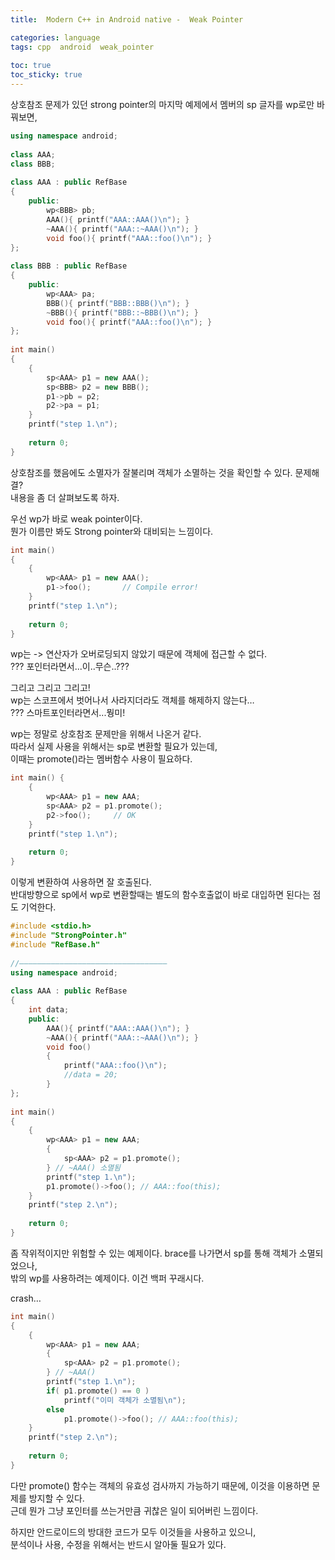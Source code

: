 ```yaml
---
title:  Modern C++ in Android native -  Weak Pointer

categories: language  
tags: cpp  android  weak_pointer
 
toc: true
toc_sticky: true
---
```


  
   
상호참조 문제가 있던 strong pointer의 마지막 예제에서 멤버의 sp 글자를 wp로만 바꿔보면,  
  
```cpp  
using namespace android;  
  
class AAA;  
class BBB;  
  
class AAA : public RefBase  
{  
	public:  
		wp<BBB> pb;  
		AAA(){ printf("AAA::AAA()\n"); }  
		~AAA(){ printf("AAA::~AAA()\n"); }  
		void foo(){ printf("AAA::foo()\n"); }  
};  
  
class BBB : public RefBase  
{  
	public:  
		wp<AAA> pa;  
		BBB(){ printf("BBB::BBB()\n"); }  
		~BBB(){ printf("BBB::~BBB()\n"); }  
		void foo(){ printf("AAA::foo()\n"); }  
};  
  
int main()  
{  
	{  
		sp<AAA> p1 = new AAA();  
		sp<BBB> p2 = new BBB();  
		p1->pb = p2;  
		p2->pa = p1;  
	}  
	printf("step 1.\n");  
  
	return 0;  
}  
```  
  
상호참조를 했음에도 소멸자가 잘불리며 객체가 소멸하는 것을 확인할 수 있다. 문제해결?  
내용을 좀 더 살펴보도록 하자.  
  
우선 wp가 바로 weak pointer이다.  
뭔가 이름만 봐도 Strong pointer와 대비되는 느낌이다.  
  
```cpp  
int main()  
{  
	{  
		wp<AAA> p1 = new AAA();  
		p1->foo();       // Compile error!  
	}  
	printf("step 1.\n");  
  
	return 0;  
}  
```  
  
wp는 -> 연산자가 오버로딩되지 않았기 때문에 객체에 접근할 수 없다.  
??? 포인터라면서...이..무슨..???  
  
그리고 그리고 그리고!  
wp는 스코프에서 벗어나서 사라지더라도 객체를 해제하지 않는다…  
??? 스마트포인터라면서...뭥미!  
  
wp는 정말로 상호참조 문제만을 위해서 나온거 같다.  
따라서 실제 사용을 위해서는 sp로 변환할 필요가 있는데,  
이때는 promote()라는 멤버함수 사용이 필요하다.  
  
```cpp  
int main() {  
	{  
		wp<AAA> p1 = new AAA;  
		sp<AAA> p2 = p1.promote();  
		p2->foo();     // OK  
	}  
	printf("step 1.\n");  
  
	return 0;  
}  
```  
  
이렇게 변환하여 사용하면 잘 호출된다.  
반대방향으로 sp에서 wp로 변환할때는 별도의 함수호출없이 바로 대입하면 된다는 점도 기억한다.  
  
```cpp  
#include <stdio.h>  
#include "StrongPointer.h"  
#include "RefBase.h"  
  
//—————————————————————————————————  
using namespace android;  
  
class AAA : public RefBase  
{  
	int data;  
	public:  
		AAA(){ printf("AAA::AAA()\n"); }  
		~AAA(){ printf("AAA::~AAA()\n"); }  
		void foo()  
		{   
			printf("AAA::foo()\n");   
			//data = 20;  
		}  
};  
  
int main()  
{  
	{  
		wp<AAA> p1 = new AAA;  
		{  
			sp<AAA> p2 = p1.promote();  
		} // ~AAA() 소멸됨  
		printf("step 1.\n");  
		p1.promote()->foo(); // AAA::foo(this);  
	}  
	printf("step 2.\n");  
  
	return 0;  
}  
```  
  
좀 작위적이지만 위험할 수 있는 예제이다. brace를 나가면서 sp를 통해 객체가 소멸되었으나,  
밖의 wp를 사용하려는 예제이다. 이건 백퍼 꾸래시다.  
  
crash…  
  
```cpp  
int main()  
{  
	{  
		wp<AAA> p1 = new AAA;  
		{  
			sp<AAA> p2 = p1.promote();  
		} // ~AAA()  
		printf("step 1.\n");  
		if( p1.promote() == 0 )  
			printf("이미 객체가 소멸됨\n");  
		else  
			p1.promote()->foo(); // AAA::foo(this);  
	}  
	printf("step 2.\n");  
  
	return 0;  
}  
```  
  
다만 promote() 함수는 객체의 유효성 검사까지 가능하기 때문에, 이것을 이용하면 문제를 방지할 수 있다.  
근데 뭔가 그냥 포인터를 쓰는거만큼 귀찮은 일이 되어버린 느낌이다.  
  
하지만 안드로이드의 방대한 코드가 모두 이것들을 사용하고 있으니,  
분석이나 사용, 수정을 위해서는 반드시 알아둘 필요가 있다.  
   
